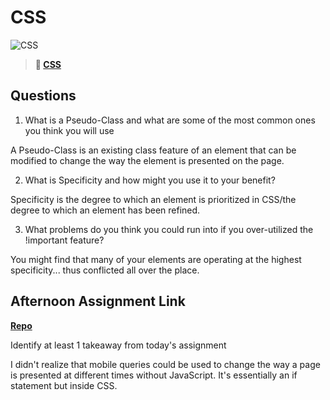 # CSS

![CSS](https://bcw.blob.core.windows.net/public/cssUnit/1411879719053976)

> **📖 [CSS](https://codeworksacademy.com/fs-student-guide/resources/wk1/03-CSS)**

## Questions

1. What is a Pseudo-Class and what are some of the most common ones you think you will use

A Pseudo-Class is an existing class feature of an element that can be modified to change the way the element is presented on the page. 

2. What is Specificity and how might you use it to your benefit?

Specificity is the degree to which an element is prioritized in CSS/the degree to which an element has been refined.

3. What problems do you think you could run into if you over-utilized the !important feature?

You might find that many of your elements are operating at the highest specificity... thus conflicted all over the place.

## Afternoon Assignment Link

**[Repo](https://github.com/da-cade/cool-site)**

Identify at least 1 takeaway from today's assignment

I didn't realize that mobile queries could be used to change the way a page is presented at different times without JavaScript. It's essentially an if statement but inside CSS.